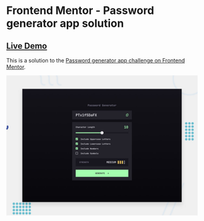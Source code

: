# Frontend Mentor - Password generator app solution

## [Live Demo](https://password-generator-frontendmentor.vercel.app/)

This is a solution to the [Password generator app challenge on Frontend Mentor](https://www.frontendmentor.io/challenges/password-generator-app-Mr8CLycqjh).

![Design preview for the Password generator app coding challenge](/public/images/preview.jpg)
